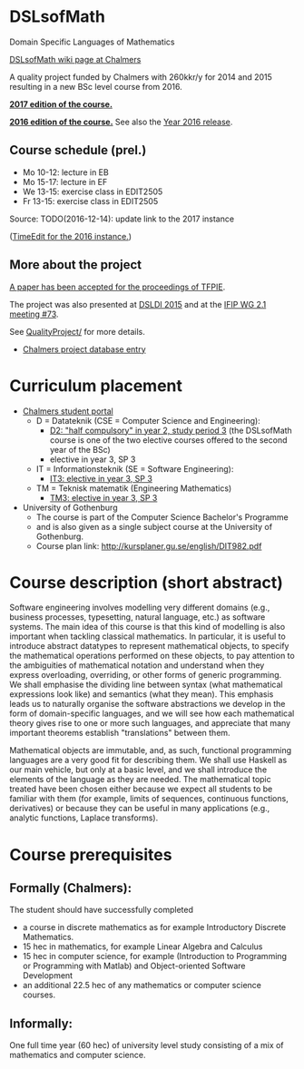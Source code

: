 # DSLsofMath
Domain Specific Languages of Mathematics

[DSLsofMath wiki page at Chalmers](http://wiki.portal.chalmers.se/cse/pmwiki.php/FP/DSLsofMath)

A quality project funded by Chalmers with 260kkr/y for 2014 and 2015 resulting in a new BSc level course from 2016.

**[2017 edition of the course.](Course2017.md)**

**[2016 edition of the course.](Course2016.md)** See also the [Year 2016 release](https://github.com/DSLsofMath/DSLsofMath/releases/tag/Year2016).

## Course schedule (prel.)

* Mo 10-12: lecture in EB
* Mo 15-17: lecture in EF
* We 13-15: exercise class in EDIT2505
* Fr 13-15: exercise class in EDIT2505

Source: TODO(2016-12-14): update link to the 2017 instance

([TimeEdit for the 2016 instance.](https://se.timeedit.net/web/chalmers/db1/public/ri157175X33Z06Q5Z36g0Y10y5016Y37Q09gQY5Q55767.html))

## More about the project
[A paper has been accepted for the proceedings of TFPIE](https://github.com/DSLsofMath/tfpie2015).

The project was also presented at [DSLDI 2015](https://github.com/DSLsofMath/dsldi2015) and
at the [IFIP WG 2.1 meeting #73](http://www.cse.chalmers.se/~patrikj/talks/WG2.1_Goteborg_Jansson_Ionescu_DSLsofMath.pdf).

See [QualityProject/](QualityProject/) for more details.

* [Chalmers project database entry](https://research.chalmers.se/en/project/?id=7038)

# Curriculum placement

* [Chalmers student portal](https://www.student.chalmers.se/sp/course?course_id=24230)
    * D = Datateknik (CSE = Computer Science and Engineering):
        * [D2: "half compulsory" in year 2, study period 3](https://www.student.chalmers.se/sp/programplan?program_id=1308&grade=2&conc_id=-1) (the DSLsofMath course is one of the two elective courses offered to the second year of the BSc)
        * elective in year 3, SP 3
    * IT = Informationsteknik (SE = Software Engineering):
        * [IT3: elective in year 3, SP 3](https://www.student.chalmers.se/sp/programplan?program_id=1312&grade=3&conc_id=-1)
    * TM = Teknisk matematik (Engineering Mathematics)
        * [TM3: elective in year 3, SP 3](https://www.student.chalmers.se/sp/programplan?program_id=1318&grade=3&conc_id=-1)
* University of Gothenburg
    * The course is part of the Computer Science Bachelor's Programme
    * and is also given as a single subject course at the University of Gothenburg.
    * Course plan link: http://kursplaner.gu.se/english/DIT982.pdf

# Course description (short abstract)

Software engineering involves modelling very different domains (e.g., business
processes, typesetting, natural language, etc.) as software systems.  The main
idea of this course is that this kind of modelling is also important when
tackling classical mathematics.  In particular, it is useful to introduce
abstract datatypes to represent mathematical objects, to specify the
mathematical operations performed on these objects, to pay attention to the
ambiguities of mathematical notation and understand when they express
overloading, overriding, or other forms of generic programming.  We shall
emphasise the dividing line between syntax (what mathematical expressions look
like) and semantics (what they mean).  This emphasis leads us to naturally
organise the software abstractions we develop in the form of domain-specific
languages, and we will see how each mathematical theory gives rise to one or
more such languages, and appreciate that many important theorems establish
"translations" between them.

Mathematical objects are immutable, and, as such, functional programming
languages are a very good fit for describing them.  We shall use Haskell as our
main vehicle, but only at a basic level, and we shall introduce the elements of
the language as they are needed.  The mathematical topic treated have been
chosen either because we expect all students to be familiar with them (for
example, limits of sequences, continuous functions, derivatives) or because they
can be useful in many applications (e.g., analytic functions, Laplace
transforms).

# Course prerequisites

## Formally (Chalmers):

The student should have successfully completed

* a course in discrete mathematics as for example Introductory Discrete Mathematics.
* 15 hec in mathematics, for example Linear Algebra and Calculus
* 15 hec in computer science, for example (Introduction to Programming or Programming with Matlab) and Object-oriented Software Development
* an additional 22.5 hec of any mathematics or computer science courses.

## Informally:

One full time year (60 hec) of university level study consisting of a mix of mathematics and computer science.
